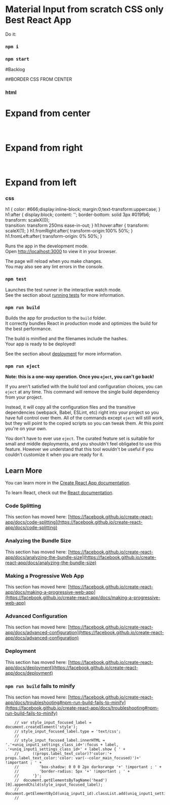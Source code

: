 # Material Input from scratch CSS only Best React App
 
Do it:
### `npm i`
### `npm start`

#Backlog

##BORDER CSS FROM CENTER

### html
<h1 class="fromCenter">Expand from center</h1><br/>
<h1 class="fromRight">Expand from right</h1><br/>
<h1 class="fromLeft">Expand from left</h1>

### css
h1 { color: #666;display:inline-block; margin:0;text-transform:uppercase; }
h1:after {
  display:block;
  content: '';
  border-bottom: solid 3px #019fb6;  
  transform: scaleX(0);  
  transition: transform 250ms ease-in-out;
}
h1:hover:after { transform: scaleX(1); }
h1.fromRight:after{ transform-origin:100% 50%; }
h1.fromLeft:after{  transform-origin:  0% 50%; }

Runs the app in the development mode.\
Open [http://localhost:3000](http://localhost:3000) to view it in your browser.

The page will reload when you make changes.\
You may also see any lint errors in the console.

### `npm test`

Launches the test runner in the interactive watch mode.\
See the section about [running tests](https://facebook.github.io/create-react-app/docs/running-tests) for more information.

### `npm run build`

Builds the app for production to the `build` folder.\
It correctly bundles React in production mode and optimizes the build for the best performance.

The build is minified and the filenames include the hashes.\
Your app is ready to be deployed!

See the section about [deployment](https://facebook.github.io/create-react-app/docs/deployment) for more information.

### `npm run eject`

**Note: this is a one-way operation. Once you `eject`, you can't go back!**

If you aren't satisfied with the build tool and configuration choices, you can `eject` at any time. This command will remove the single build dependency from your project.

Instead, it will copy all the configuration files and the transitive dependencies (webpack, Babel, ESLint, etc) right into your project so you have full control over them. All of the commands except `eject` will still work, but they will point to the copied scripts so you can tweak them. At this point you're on your own.

You don't have to ever use `eject`. The curated feature set is suitable for small and middle deployments, and you shouldn't feel obligated to use this feature. However we understand that this tool wouldn't be useful if you couldn't customize it when you are ready for it.

## Learn More

You can learn more in the [Create React App documentation](https://facebook.github.io/create-react-app/docs/getting-started).

To learn React, check out the [React documentation](https://reactjs.org/).

### Code Splitting

This section has moved here: [https://facebook.github.io/create-react-app/docs/code-splitting](https://facebook.github.io/create-react-app/docs/code-splitting)

### Analyzing the Bundle Size

This section has moved here: [https://facebook.github.io/create-react-app/docs/analyzing-the-bundle-size](https://facebook.github.io/create-react-app/docs/analyzing-the-bundle-size)

### Making a Progressive Web App

This section has moved here: [https://facebook.github.io/create-react-app/docs/making-a-progressive-web-app](https://facebook.github.io/create-react-app/docs/making-a-progressive-web-app)

### Advanced Configuration

This section has moved here: [https://facebook.github.io/create-react-app/docs/advanced-configuration](https://facebook.github.io/create-react-app/docs/advanced-configuration)

### Deployment

This section has moved here: [https://facebook.github.io/create-react-app/docs/deployment](https://facebook.github.io/create-react-app/docs/deployment)

### `npm run build` fails to minify

This section has moved here: [https://facebook.github.io/create-react-app/docs/troubleshooting#npm-run-build-fails-to-minify](https://facebook.github.io/create-react-app/docs/troubleshooting#npm-run-build-fails-to-minify)


        // var style_input_focused_label = document.createElement('style');
        // style_input_focused_label.type = 'text/css';
        //
        // style_input_focused_label.innerHTML = '.'+uniq_input1_settings_class_id+':focus + label, .'+uniq_input1_settings_class_id+' + label.show { ' +
        //      ((props.label_text_color)?'color:'+ props.label_text_color:'color: var(--color_main_focused)')+' !important ; ' +
        //         'box-shadow: 0 0 0 2px darkorange '+' !important ; ' +
        //         'border-radius: 5px '+' !important ; ' +
        //      '}';
        //  document.getElementsByTagName('head')[0].appendChild(style_input_focused_label);
        //  document.getElementById(uniq_input1_id).classList.add(uniq_input1_settings_class_id);
        //
